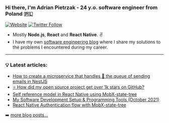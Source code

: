 ### Hi there, I'm Adrian Pietrzak - 24 y.o. software engineer from Poland 🇵🇱

[![Website](https://img.shields.io/website?label=pietrzakadrian.com&style=for-the-badge&url=https%3A%2F%2Fcodestackr.com)](https://pietrzakadrian.com)
[![Twitter Follow](https://img.shields.io/twitter/follow/pietrzakadrian?color=1DA1F2&logo=twitter&style=for-the-badge)](https://twitter.com/intent/follow?original_referer=https%3A%2F%2Fgithub.com%2Fpietrzakadrian&screen_name=pietrzakadrian)

- Mostly **Node.js**, **React** and **React Native**. ✌️
- I have my own [software engineering blog][website] where I share my solutions to the problems I encountered during my career.

---

### 💡 **Latest articles**:

<!-- BLOG-POST-LIST:START -->

- [How to create a microservice that handles 🎢 the queue of sending emails in NestJS](https://pietrzakadrian.com/blog/how-to-create-a-microservice-that-handles-the-queue-of-sending-emails-in-nestjs)
- [⭐️ How did my open source project get over 1k stars on GitHub?](https://pietrzakadrian.com/blog/how-did-my-open-source-project-get-over-1k-stars-on-github)
- [Self reference model in React Native using MobX-state-tree](https://pietrzakadrian.com/blog/self-reference-mode-in-react-native-using-mobx-state-tree)
- [My Software Development Setup &amp; Programming Tools &lpar;October 2021&rpar;](https://pietrzakadrian.com/blog/my-software-development-setup-and-programming-tools-october-2021)
- [React Native Authentication flow with MobX-state-tree](https://pietrzakadrian.com/blog/react-native-authentication-flow-with-mobx-state-tree)
<!-- BLOG-POST-LIST:END -->

➡️ [more blog posts...](https://pietrzakadrian.com/blog)

[website]: https://pietrzakadrian.com
[twitter]: https://twitter.com/pietrzakadrian
[instagram]: https://instagram.com/pietrzakadrian
[linkedin]: https://linkedin.com/in/pietrzakadrian
